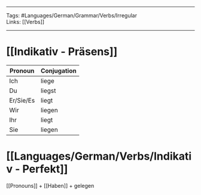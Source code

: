 ___
Tags: #Languages/German/Grammar/Verbs/Irregular  
Links: [[Verbs]]
___
# [[Indikativ - Präsens]]
Pronoun|Conjugation
------------ | ------------
Ich | liege
Du | liegst
Er/Sie/Es | liegt
Wir | liegen
Ihr | liegt
Sie | liegen


# [[Languages/German/Verbs/Indikativ - Perfekt]]
[[Pronouns]] + [[Haben]] + gelegen